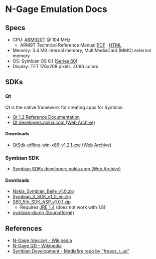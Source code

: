 # N-Gage Emulation Docs

## Specs

* CPU: [ARM920T](https://en.wikipedia.org/wiki/ARM9#ARM920T) @ 104 MHz
  * ARM9T Technical Reference Manual [PDF](http://www.atmel.com/Images/ARM_920T_TRM.pdf) · [HTML](http://infocenter.arm.com/help/index.jsp?topic=/com.arm.doc.ddi0151c/I1004722.html)
* Memory: 3.4 MB internal memory, MultiMediaCard (MMC) external memory
* OS: Symbian OS 6.1 ([Series 60](https://en.wikipedia.org/wiki/S60_(software_platform)))
* Display: TFT 176x208 pixels, 4096 colors

## SDKs

### Qt

Qt is the native framework for creating apps for Symbian.

* [Qt 1.2 Reference Documentation](http://doc.qt.io/archives/sdk-1.2/index.html)
* [Qt developers.nokia.com (Web Archive)](http://web.archive.org/web/20141022024208/http://developer.nokia.com/community/wiki/Qt)

#### Downloads

* [QtSdk-offline-win-x86-v1.2.1.exe (Web Archive)](http://web.archive.org/web/20141022024208/http://jenkins.taulabs.org/distfiles/QtSdk-offline-win-x86-v1.2.1.exe)

### Symbian SDK

* [Symbian SDKs developers.nokia.com (Web Archive)](http://web.archive.org/web/20141028092534/http://developer.nokia.com/community/wiki/Symbian_C%2B%2B#Symbian_SDKs)

#### Downloads 

* [Nokia_Symbian_Belle_v1.0.zip](http://www.mediafire.com/file/opi77jbdin2r4lv/Nokia_Symbian_Belle_v1.0.zip)
* [Symbian_3_SDK_v1_0_en.zip](http://www.mediafire.com/download/3g3e3ayb3lxqngc/Symbian_3_SDK_v1_0_en.zip)
* [S60_5th_SDK_ASP_v1.0.1.zip](http://www.mediafire.com/download/mbahmx9nyry45vj/S60_5th_SDK_ASP_v1.0.1.zip)
  * Requires [JRE 1.4](http://www.oracle.com/technetwork/java/javasebusiness/downloads/java-archive-downloads-javase14-419411.html) (does not work with 1.8)
* [symbian-dump (Sourceforge)](https://sourceforge.net/projects/symbiandump/)

## References

* [N-Gage (device) - Wikipedia](https://en.wikipedia.org/wiki/N-Gage_(device))
* [N-Gage QD - Wikipedia](https://en.wikipedia.org/wiki/N-Gage_QD)
* [Symbian Development - Mediafire repo by "freaxs_r_us"](https://www.mediafire.com/folder/79jhy594xb3uk/Symbian_Development)
